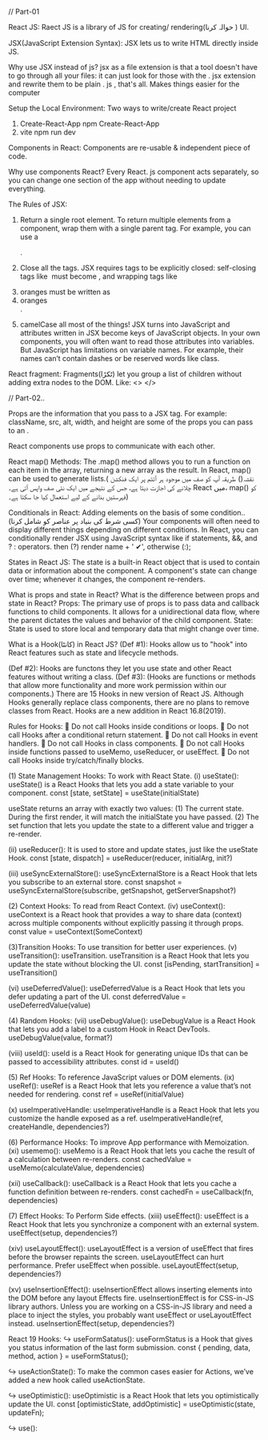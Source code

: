 
// Part-01

React JS: 
Raect JS is a library of JS for creating/ rendering(حوالہ کرنا ) UI.

JSX(JavaScript Extension Syntax):
JSX lets us to write HTML directly inside JS.

Why use JSX instead of js?
jsx as a file extension is that a tool doesn't have to go through all your files: it can just look for those with the . jsx extension and rewrite them to be plain . js , that's all. Makes things easier for the computer

Setup the Local Environment: 
Two ways to write/create React project
1) Create-React-App 
npm Create-React-App
2) vite
npm run dev

Components in React:
Components are re-usable & independent piece of code.

Why use components React?
Every React. js component acts separately, so you can change one section of the app without needing to update everything. 

The Rules of JSX:
1. Return a single root element.
To return multiple elements from a component, wrap them with a single parent tag.
For example, you can use a <div>.

2. Close all the tags.
JSX requires tags to be explicitly closed: self-closing tags like <img> must become <img />, and wrapping tags like <li>oranges must be written as <li>oranges</li>.

3. camelCase all most of the things! 
JSX turns into JavaScript and attributes written in JSX become keys of JavaScript objects. In your own components, you will often want to read those attributes into variables. But JavaScript has limitations on variable names. For example, their names can’t contain dashes or be reserved words like class.

React fragment:
 Fragments(ٹکڑا) let you group a list of children without adding extra nodes to the DOM.
 Like:  <> </>


// Part-02..

 Props are the information that you pass to a JSX tag. 
 For example: className, src, alt, width, and height are some of the props you can pass to an <img>.

React components use props to communicate with each other.

React map() Methods:
The .map() method allows you to run a function on each item in the array, returning a new array as the result. 
In React, map() can be used to generate lists.( نقشہ() طریقہ آپ کو صف میں موجود ہر آئٹم پر ایک فنکشن چلانے کی اجازت دیتا ہے، جس کے نتیجے میں ایک نئی صف واپس آتی ہے۔ React میں، map() کو فہرستیں بنانے کے لیے استعمال کیا جا سکتا ہے۔)

Conditionals in React:
Adding elements on the basis of some  condition.. (کسی شرط کی بنیاد پر عناصر کو شامل کرنا)
Your components will often need to display different things depending on different conditions. In React, you can conditionally render JSX using JavaScript syntax like if statements, &&, and ? : operators.
 then (?) render name + ' ✔', otherwise (:);

States in React JS:
 The state is a built-in React object that is used to contain data or information about the component. A component's state can change over time; whenever it changes, the component re-renders.

What is props and state in React?
What is the difference between props and state in React?
Props: The primary use of props is to pass data and callback functions to child components. It allows for a unidirectional data flow, where the parent dictates the values and behavior of the child component. 
State: State is used to store local and temporary data that might change over time.

What is a Hook(کانٹا) in React JS?
(Def #1): Hooks allow us to "hook" into React features such as state and lifecycle methods.

(Def #2): Hooks are functons they let you use state and other React features without writing a class.
(Def #3): (Hooks are functions or methods that allow more functionality and more work permission within our components.)
There are 15 Hooks in new version of React JS. 
Although Hooks generally replace class components, there are no plans to remove classes from React.
Hooks are a new addition in React 16.8(2019).

Rules for Hooks:
🔴 Do not call Hooks inside conditions or loops.
🔴 Do not call Hooks after a conditional return statement.
🔴 Do not call Hooks in event handlers.
🔴 Do not call Hooks in class components.
🔴 Do not call Hooks inside functions passed to useMemo, useReducer, or useEffect.
🔴 Do not call Hooks inside try/catch/finally blocks.

(1) State Management Hooks: To work with React State.
(i) useState(): useState() is a React Hooks that lets you add a state variable to your component.
const [state, setState] = useState(initialState)

useState returns an array with exactly two values:
(1) The current state. During the first render, it will match the initialState you have passed.
(2) The set function that lets you update the state to a different value and trigger a re-render.

(ii) useReducer(): It is used to store and update states, just like the useState Hook.
const [state, dispatch] = useReducer(reducer, initialArg, init?)

(iii) useSyncExternalStore(): useSyncExternalStore is a React Hook that lets you subscribe to an external store.
const snapshot = useSyncExternalStore(subscribe, getSnapshot, getServerSnapshot?)

(2) Context Hooks: To read from React Context.
(iv) useContext(): useContext is a React hook that provides a way to share data (context) across multiple components without explicitly passing it through props.
const value = useContext(SomeContext)

(3)Transition Hooks: To use transition for better user experiences.
(v) useTransition(): useTransition. useTransition is a React Hook that lets you update the state without blocking the UI.
const [isPending, startTransition] = useTransition()

(vi) useDeferredValue(): useDeferredValue is a React Hook that lets you defer updating a part of the UI.
const deferredValue = useDeferredValue(value)

(4) Random Hooks: 
(vii) useDebugValue(): useDebugValue is a React Hook that lets you add a label to a custom Hook in React DevTools.
useDebugValue(value, format?)

(viii) useId(): useId is a React Hook for generating unique IDs that can be passed to accessibility attributes.
const id = useId()

(5) Ref Hooks: To reference JavaScript values or DOM elements.
(ix) useRef(): useRef is a React Hook that lets you reference a value that’s not needed for rendering.
const ref = useRef(initialValue) 

(x)  useImperativeHandle: useImperativeHandle is a React Hook that lets you customize the handle exposed as a ref.
useImperativeHandle(ref, createHandle, dependencies?)

(6) Performance Hooks: To improve App performance with Memoization.
(xi) usememo(): useMemo is a React Hook that lets you cache the result of a calculation between re-renders.
const cachedValue = useMemo(calculateValue, dependencies)

(xii) useCallback(): useCallback is a React Hook that lets you cache a function definition between re-renders.
const cachedFn = useCallback(fn, dependencies)

(7) Effect Hooks: To Perform Side effects.
(xiii) useEffect(): useEffect is a React Hook that lets you synchronize a component with an external system.
useEffect(setup, dependencies?)

(xiv) useLayoutEffect(): useLayoutEffect is a version of useEffect that fires before the browser repaints the screen.
useLayoutEffect can hurt performance. Prefer useEffect when possible.
useLayoutEffect(setup, dependencies?)

(xv) useInsertionEffect(): useInsertionEffect allows inserting elements into the DOM before any layout Effects fire.
useInsertionEffect is for CSS-in-JS library authors. Unless you are working on a CSS-in-JS library and need a place to inject the styles, you probably want useEffect or useLayoutEffect instead.
useInsertionEffect(setup, dependencies?)

React 19 Hooks:
↪ useFormSatatus(): useFormStatus is a Hook that gives you status information of the last form submission.
const { pending, data, method, action } = useFormStatus();

↪ useActionState(): To make the common cases easier for Actions, we’ve added a new hook called useActionState.

↪ useOptimistic(): useOptimistic is a React Hook that lets you optimistically update the UI.
  const [optimisticState, addOptimistic] = useOptimistic(state, updateFn);

↪ use(): 



